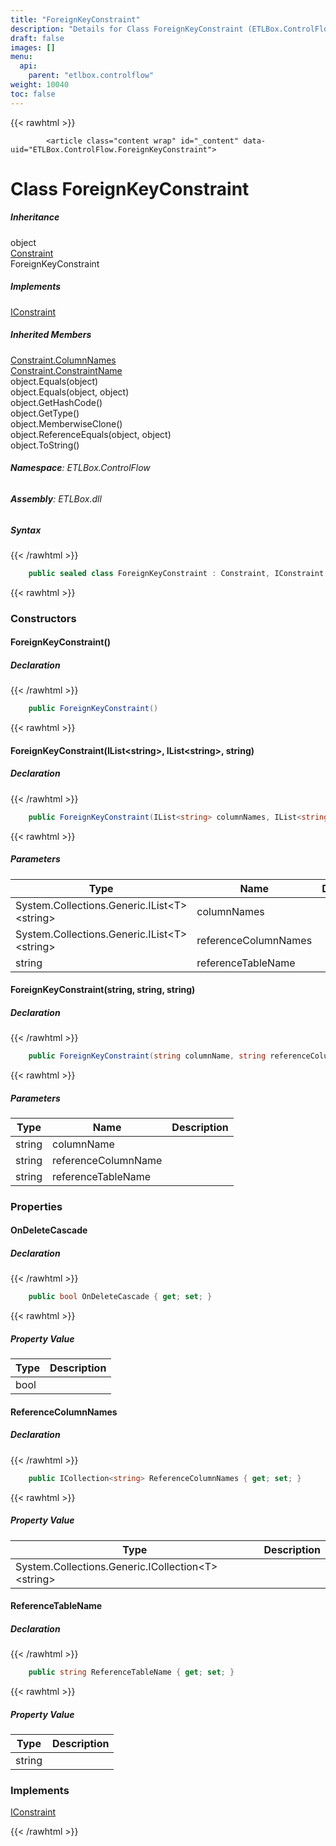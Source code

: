 ```yaml
---
title: "ForeignKeyConstraint"
description: "Details for Class ForeignKeyConstraint (ETLBox.ControlFlow)"
draft: false
images: []
menu:
  api:
    parent: "etlbox.controlflow"
weight: 10040
toc: false
---
```


{{< rawhtml >}}

            <article class="content wrap" id="_content" data-uid="ETLBox.ControlFlow.ForeignKeyConstraint">
  <h1 id="ETLBox_ControlFlow_ForeignKeyConstraint" data-uid="ETLBox.ControlFlow.ForeignKeyConstraint" class="text-break">Class ForeignKeyConstraint
</h1>
  <div class="markdown level0 summary"></div>
  <div class="markdown level0 conceptual"></div>
  <div class="inheritance">
    <h5>Inheritance</h5>
    <div class="level0"><span class="xref">object</span></div>
    <div class="level1"><a class="xref" href="/api/etlbox.controlflow/constraint">Constraint</a></div>
    <div class="level2"><span class="xref">ForeignKeyConstraint</span></div>
  </div>
  <div class="implements">
    <h5>Implements</h5>
    <div><a class="xref" href="/api/etlbox.controlflow/iconstraint">IConstraint</a></div>
  </div>
  <div class="inheritedMembers">
    <h5>Inherited Members</h5>
    <div>
      <a class="xref" href="/api/etlbox.controlflow/constraint#ETLBox_ControlFlow_Constraint_ColumnNames">Constraint.ColumnNames</a>
    </div>
    <div>
      <a class="xref" href="/api/etlbox.controlflow/constraint#ETLBox_ControlFlow_Constraint_ConstraintName">Constraint.ConstraintName</a>
    </div>
    <div>
      <span class="xref">object.Equals(object)</span>
    </div>
    <div>
      <span class="xref">object.Equals(object, object)</span>
    </div>
    <div>
      <span class="xref">object.GetHashCode()</span>
    </div>
    <div>
      <span class="xref">object.GetType()</span>
    </div>
    <div>
      <span class="xref">object.MemberwiseClone()</span>
    </div>
    <div>
      <span class="xref">object.ReferenceEquals(object, object)</span>
    </div>
    <div>
      <span class="xref">object.ToString()</span>
    </div>
  </div>
<h6><strong>Namespace</strong>: ETLBox.ControlFlow</h6>
  <h6><strong>Assembly</strong>: ETLBox.dll</h6>
  <h5 id="ETLBox_ControlFlow_ForeignKeyConstraint_syntax">Syntax</h5>
{{< /rawhtml >}}

```C#
    public sealed class ForeignKeyConstraint : Constraint, IConstraint
```

{{< rawhtml >}}
  <h3 id="constructors">Constructors
</h3>
  <a id="ETLBox_ControlFlow_ForeignKeyConstraint__ctor_" data-uid="ETLBox.ControlFlow.ForeignKeyConstraint.#ctor*"></a>
  <h4 id="ETLBox_ControlFlow_ForeignKeyConstraint__ctor" data-uid="ETLBox.ControlFlow.ForeignKeyConstraint.#ctor">ForeignKeyConstraint()</h4>
  <div class="markdown level1 summary"></div>
  <div class="markdown level1 conceptual"></div>
  <h5 class="declaration">Declaration</h5>
{{< /rawhtml >}}

```C#
    public ForeignKeyConstraint()
```

{{< rawhtml >}}
  <a id="ETLBox_ControlFlow_ForeignKeyConstraint__ctor_" data-uid="ETLBox.ControlFlow.ForeignKeyConstraint.#ctor*"></a>
  <h4 id="ETLBox_ControlFlow_ForeignKeyConstraint__ctor_System_Collections_Generic_IList_System_String__System_Collections_Generic_IList_System_String__System_String_" data-uid="ETLBox.ControlFlow.ForeignKeyConstraint.#ctor(System.Collections.Generic.IList{System.String},System.Collections.Generic.IList{System.String},System.String)">ForeignKeyConstraint(IList&lt;string&gt;, IList&lt;string&gt;, string)</h4>
  <div class="markdown level1 summary"></div>
  <div class="markdown level1 conceptual"></div>
  <h5 class="declaration">Declaration</h5>
{{< /rawhtml >}}

```C#
    public ForeignKeyConstraint(IList<string> columnNames, IList<string> referenceColumnNames, string referenceTableName)
```

{{< rawhtml >}}
  <h5 class="parameters">Parameters</h5>
  <table class="table table-bordered table-striped table-condensed">
    <thead>
      <tr>
        <th>Type</th>
        <th>Name</th>
        <th>Description</th>
      </tr>
    </thead>
    <tbody>
      <tr>
        <td><span class="xref">System.Collections.Generic.IList&lt;T&gt;</span>&lt;<span class="xref">string</span>&gt;</td>
        <td><span class="parametername">columnNames</span></td>
        <td></td>
      </tr>
      <tr>
        <td><span class="xref">System.Collections.Generic.IList&lt;T&gt;</span>&lt;<span class="xref">string</span>&gt;</td>
        <td><span class="parametername">referenceColumnNames</span></td>
        <td></td>
      </tr>
      <tr>
        <td><span class="xref">string</span></td>
        <td><span class="parametername">referenceTableName</span></td>
        <td></td>
      </tr>
    </tbody>
  </table>
  <a id="ETLBox_ControlFlow_ForeignKeyConstraint__ctor_" data-uid="ETLBox.ControlFlow.ForeignKeyConstraint.#ctor*"></a>
  <h4 id="ETLBox_ControlFlow_ForeignKeyConstraint__ctor_System_String_System_String_System_String_" data-uid="ETLBox.ControlFlow.ForeignKeyConstraint.#ctor(System.String,System.String,System.String)">ForeignKeyConstraint(string, string, string)</h4>
  <div class="markdown level1 summary"></div>
  <div class="markdown level1 conceptual"></div>
  <h5 class="declaration">Declaration</h5>
{{< /rawhtml >}}

```C#
    public ForeignKeyConstraint(string columnName, string referenceColumnName, string referenceTableName)
```

{{< rawhtml >}}
  <h5 class="parameters">Parameters</h5>
  <table class="table table-bordered table-striped table-condensed">
    <thead>
      <tr>
        <th>Type</th>
        <th>Name</th>
        <th>Description</th>
      </tr>
    </thead>
    <tbody>
      <tr>
        <td><span class="xref">string</span></td>
        <td><span class="parametername">columnName</span></td>
        <td></td>
      </tr>
      <tr>
        <td><span class="xref">string</span></td>
        <td><span class="parametername">referenceColumnName</span></td>
        <td></td>
      </tr>
      <tr>
        <td><span class="xref">string</span></td>
        <td><span class="parametername">referenceTableName</span></td>
        <td></td>
      </tr>
    </tbody>
  </table>
  <h3 id="properties">Properties
</h3>
  <a id="ETLBox_ControlFlow_ForeignKeyConstraint_OnDeleteCascade_" data-uid="ETLBox.ControlFlow.ForeignKeyConstraint.OnDeleteCascade*"></a>
  <h4 id="ETLBox_ControlFlow_ForeignKeyConstraint_OnDeleteCascade" data-uid="ETLBox.ControlFlow.ForeignKeyConstraint.OnDeleteCascade">OnDeleteCascade</h4>
  <div class="markdown level1 summary"></div>
  <div class="markdown level1 conceptual"></div>
  <h5 class="declaration">Declaration</h5>
{{< /rawhtml >}}

```C#
    public bool OnDeleteCascade { get; set; }
```

{{< rawhtml >}}
  <h5 class="propertyValue">Property Value</h5>
  <table class="table table-bordered table-striped table-condensed">
    <thead>
      <tr>
        <th>Type</th>
        <th>Description</th>
      </tr>
    </thead>
    <tbody>
      <tr>
        <td><span class="xref">bool</span></td>
        <td></td>
      </tr>
    </tbody>
  </table>
  <a id="ETLBox_ControlFlow_ForeignKeyConstraint_ReferenceColumnNames_" data-uid="ETLBox.ControlFlow.ForeignKeyConstraint.ReferenceColumnNames*"></a>
  <h4 id="ETLBox_ControlFlow_ForeignKeyConstraint_ReferenceColumnNames" data-uid="ETLBox.ControlFlow.ForeignKeyConstraint.ReferenceColumnNames">ReferenceColumnNames</h4>
  <div class="markdown level1 summary"></div>
  <div class="markdown level1 conceptual"></div>
  <h5 class="declaration">Declaration</h5>
{{< /rawhtml >}}

```C#
    public ICollection<string> ReferenceColumnNames { get; set; }
```

{{< rawhtml >}}
  <h5 class="propertyValue">Property Value</h5>
  <table class="table table-bordered table-striped table-condensed">
    <thead>
      <tr>
        <th>Type</th>
        <th>Description</th>
      </tr>
    </thead>
    <tbody>
      <tr>
        <td><span class="xref">System.Collections.Generic.ICollection&lt;T&gt;</span>&lt;<span class="xref">string</span>&gt;</td>
        <td></td>
      </tr>
    </tbody>
  </table>
  <a id="ETLBox_ControlFlow_ForeignKeyConstraint_ReferenceTableName_" data-uid="ETLBox.ControlFlow.ForeignKeyConstraint.ReferenceTableName*"></a>
  <h4 id="ETLBox_ControlFlow_ForeignKeyConstraint_ReferenceTableName" data-uid="ETLBox.ControlFlow.ForeignKeyConstraint.ReferenceTableName">ReferenceTableName</h4>
  <div class="markdown level1 summary"></div>
  <div class="markdown level1 conceptual"></div>
  <h5 class="declaration">Declaration</h5>
{{< /rawhtml >}}

```C#
    public string ReferenceTableName { get; set; }
```

{{< rawhtml >}}
  <h5 class="propertyValue">Property Value</h5>
  <table class="table table-bordered table-striped table-condensed">
    <thead>
      <tr>
        <th>Type</th>
        <th>Description</th>
      </tr>
    </thead>
    <tbody>
      <tr>
        <td><span class="xref">string</span></td>
        <td></td>
      </tr>
    </tbody>
  </table>
  <h3 id="implements">Implements</h3>
  <div>
      <a class="xref" href="/api/etlbox.controlflow/iconstraint">IConstraint</a>
  </div>

{{< /rawhtml >}}
